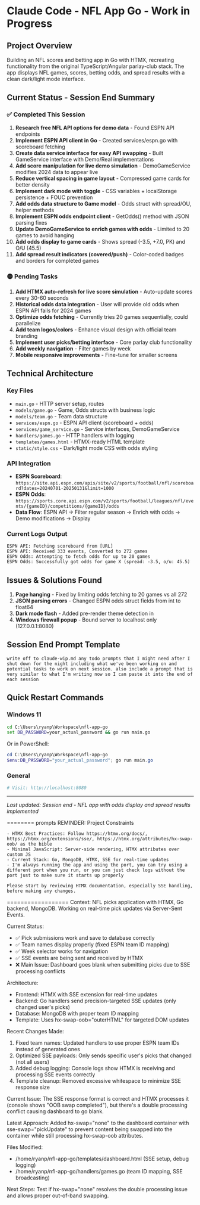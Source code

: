 # Claude Code - NFL App Go - Work in Progress

## Project Overview
Building an NFL scores and betting app in Go with HTMX, recreating functionality from the original TypeScript/Angular parlay-club stack. The app displays NFL games, scores, betting odds, and spread results with a clean dark/light mode interface.

## Current Status - Session End Summary

### ✅ Completed This Session
1. **Research free NFL API options for demo data** - Found ESPN API endpoints
2. **Implement ESPN API client in Go** - Created services/espn.go with scoreboard fetching
3. **Create data service interface for easy API swapping** - Built GameService interface with Demo/Real implementations
4. **Add score manipulation for live demo simulation** - DemoGameService modifies 2024 data to appear live
5. **Reduce vertical spacing in game layout** - Compressed game cards for better density
6. **Implement dark mode with toggle** - CSS variables + localStorage persistence + FOUC prevention
7. **Add odds data structure to Game model** - Odds struct with spread/OU, helper methods
8. **Implement ESPN odds endpoint client** - GetOdds() method with JSON parsing fixes
9. **Update DemoGameService to enrich games with odds** - Limited to 20 games to avoid hanging
10. **Add odds display to game cards** - Shows spread (-3.5, +7.0, PK) and O/U (45.5)
11. **Add spread result indicators (covered/push)** - Color-coded badges and borders for completed games

### 🟡 Pending Tasks
1. **Add HTMX auto-refresh for live score simulation** - Auto-update scores every 30-60 seconds
2. **Historical odds data integration** - User will provide old odds when ESPN API fails for 2024 games
3. **Optimize odds fetching** - Currently tries 20 games sequentially, could parallelize
4. **Add team logos/colors** - Enhance visual design with official team branding
5. **Implement user picks/betting interface** - Core parlay club functionality
6. **Add weekly navigation** - Filter games by week
7. **Mobile responsive improvements** - Fine-tune for smaller screens

## Technical Architecture

### Key Files
- `main.go` - HTTP server setup, routes
- `models/game.go` - Game, Odds structs with business logic
- `models/team.go` - Team data structure
- `services/espn.go` - ESPN API client (scoreboard + odds)
- `services/game_service.go` - Service interfaces, DemoGameService
- `handlers/games.go` - HTTP handlers with logging
- `templates/games.html` - HTMX-ready HTML template
- `static/style.css` - Dark/light mode CSS with odds styling

### API Integration
- **ESPN Scoreboard**: `https://site.api.espn.com/apis/site/v2/sports/football/nfl/scoreboard?dates=20240701-20250131&limit=1000`
- **ESPN Odds**: `https://sports.core.api.espn.com/v2/sports/football/leagues/nfl/events/{gameID}/competitions/{gameID}/odds`
- **Data Flow**: ESPN API → Filter regular season → Enrich with odds → Demo modifications → Display

### Current Logs Output
```
ESPN API: Fetching scoreboard from [URL]
ESPN API: Received 333 events, Converted to 272 games
ESPN Odds: Attempting to fetch odds for up to 20 games
ESPN Odds: Successfully got odds for game X (spread: -3.5, o/u: 45.5)
```

## Issues & Solutions Found
1. **Page hanging** - Fixed by limiting odds fetching to 20 games vs all 272
2. **JSON parsing errors** - Changed ESPN odds struct fields from int to float64
3. **Dark mode flash** - Added pre-render theme detection in <head>
4. **Windows firewall popup** - Bound server to localhost only (127.0.0.1:8080)

## Session End Prompt Template

```
write off to claude-wip.md any todo prompts that I might need after I shut down for the night including what we've been working on and potential tasks to work on next session. also include a prompt that is very similar to what I'm writing now so I can paste it into the end of each session
```

## Quick Restart Commands

### Windows 11
```cmd
cd C:\Users\ryanp\Workspace\nfl-app-go
set DB_PASSWORD=your_actual_password && go run main.go
```

Or in PowerShell:
```powershell
cd C:\Users\ryanp\Workspace\nfl-app-go
$env:DB_PASSWORD="your_actual_password"; go run main.go
```

### General
```bash
# Visit: http://localhost:8080
```

---
*Last updated: Session end - NFL app with odds display and spread results implemented*

======== prompts
    REMINDER: Project Constraints

    - HTMX Best Practices: Follow https://htmx.org/docs/, https://htmx.org/extensions/sse/, https://htmx.org/attributes/hx-swap-oob/ as the bible
    - Minimal JavaScript: Server-side rendering, HTMX attributes over custom JS
    - Current Stack: Go, MongoDB, HTMX, SSE for real-time updates
    - I'm always running the app and using the port, you can try using a different port when you run, or you can just check logs without the port just to make sure it starts up properly

    Please start by reviewing HTMX documentation, especially SSE handling, before making any changes.


==================
  Context: NFL picks application with HTMX, Go backend, MongoDB. Working on real-time pick updates via Server-Sent Events.

  Current Status:
  - ✅ Pick submissions work and save to database correctly
  - ✅ Team names display properly (fixed ESPN team ID mapping)
  - ✅ Week selector works for navigation
  - ✅ SSE events are being sent and received by HTMX
  - ❌ Main Issue: Dashboard goes blank when submitting picks due to SSE processing conflicts

  Architecture:
  - Frontend: HTMX with SSE extension for real-time updates
  - Backend: Go handlers send precision-targeted SSE updates (only changed user's picks)
  - Database: MongoDB with proper team ID mapping
  - Template: Uses hx-swap-oob="outerHTML" for targeted DOM updates

  Recent Changes Made:
  1. Fixed team names: Updated handlers to use proper ESPN team IDs instead of generated ones
  2. Optimized SSE payloads: Only sends specific user's picks that changed (not all users)
  3. Added debug logging: Console logs show HTMX is receiving and processing SSE events correctly
  4. Template cleanup: Removed excessive whitespace to minimize SSE response size

  Current Issue:
  The SSE response format is correct and HTMX processes it (console shows "OOB swap completed"), but there's a double processing conflict causing dashboard to go blank.

  Latest Approach:
  Added hx-swap="none" to the dashboard container with sse-swap="pickUpdate" to prevent content being swapped into the container while still processing hx-swap-oob attributes.

  Files Modified:
  - /home/ryanp/nfl-app-go/templates/dashboard.html (SSE setup, debug logging)
  - /home/ryanp/nfl-app-go/handlers/games.go (team ID mapping, SSE broadcasting)

  Next Steps: Test if hx-swap="none" resolves the double processing issue and allows proper out-of-band swapping.